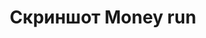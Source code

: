 ---
image: /assets/images/screenshots/money-run/money-run-screenshot-2.jpg
title: "Скриншот Money run"
---